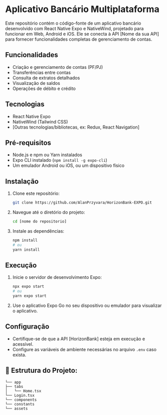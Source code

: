 # Aplicativo Bancário Multiplataforma

Este repositório contém o código-fonte de um aplicativo bancário desenvolvido com React Native Expo e NativeWind, projetado para funcionar em Web, Android e iOS. Ele se conecta à API [Nome da sua API] para fornecer funcionalidades completas de gerenciamento de contas.

## Funcionalidades

* Criação e gerenciamento de contas (PF/PJ)
* Transferências entre contas
* Consulta de extratos detalhados
* Visualização de saldos
* Operações de débito e crédito

## Tecnologias

* React Native Expo
* NativeWind (Tailwind CSS)
* [Outras tecnologias/bibliotecas, ex: Redux, React Navigation]

## Pré-requisitos

* Node.js e npm ou Yarn instalados
* Expo CLI instalado (`npm install -g expo-cli`)
* Um emulador Android ou iOS, ou um dispositivo físico

## Instalação

1.  Clone este repositório:

    ```bash
    git clone https://github.com/AlanPrzyvara/HorizonBank-EXPO.git
    ```

2.  Navegue até o diretório do projeto:

    ```bash
    cd [nome do repositorio]
    ```

3.  Instale as dependências:

    ```bash
    npm install
    # ou
    yarn install
    ```

## Execução

1.  Inicie o servidor de desenvolvimento Expo:

    ```bash
    npx expo start
    # ou
    yarn expo start
    ```

2.  Use o aplicativo Expo Go no seu dispositivo ou emulador para visualizar o aplicativo.

## Configuração

* Certifique-se de que a API [HorizonBank] esteja em execução e acessível.
* Configure as variáveis de ambiente necessárias no arquivo `.env` caso exista.

## 📂 Estrutura do Projeto:
```
└── app
├── tabs
│   └── Home.tsx
└── Login.tsx
└── components
└── constants
└── assets
```

